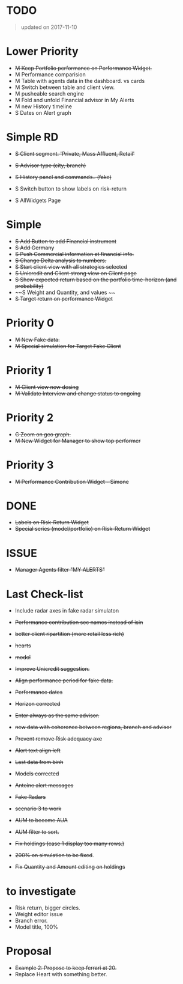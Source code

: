 # TODO
> updated on 2017-11-10

# Lower Priority

- ~~M Keep Portfolio performance on Performance Widget.~~
- M Performance comparision
- M Table with agents data in the dashboard. vs cards
- M Switch between table and client view.
- M pusheable search engine
- M Fold and unfold Financial advisor in My Alerts 
- M new History timeline
- S Dates on  Alert graph

# Simple RD

- ~~S Client segment. 'Private, Mass Affluent, Retail'~~
- ~~S Advisor type (city, branch)~~
- ~~S History panel and commands.. (fake)~~

- S Switch button to show labels on risk-return
- S AllWidgets Page

# Simple
- ~~S Add Button to add Financial instrument~~
- ~~S Add Germany~~ 
- ~~S Push Commercial information at financial info.~~
- ~~S Change Delta analysis to numbers.~~
- ~~S Start client view with all strategies selected~~
- ~~S Unicredit and Client strong view on Client page~~
- ~~S Show expected return based on the portfolio time-horizon (and probability)~~
- ~~S Weight and Quantity, and values ~~
- ~~S Target return on performance Widget~~

# Priority 0 
- ~~M New Fake data.~~
- ~~M Special simulation for Target Fake Client~~

# Priority 1

- ~~M Client view new desing~~
- ~~M Validate Interview and change status to ongoing~~

# Priority 2
- ~~C Zoom on geo graph.~~
- ~~M New Widget for Manager to show top performer~~ 

# Priority 3
- ~~M Performance Contribution Widget - Simone~~

# DONE
- ~~Labels on Risk-Return Widget~~
- ~~Special series (model/portfolio) on Risk-Return Widget~~


# ISSUE
- ~~Manager Agents filter "MY ALERTS"~~


# Last Check-list
- Include radar axes in fake radar simulaton

- ~~Performance contribution sec names instead of isin~~
- ~~better client ripartition (more retail less rich)~~
- ~~hearts~~
- ~~model~~
- ~~Improve Unicredit suggestion.~~
- ~~Align performance period for fake data.~~
- ~~Performance dates~~
- ~~Horizon corrected~~
- ~~Enter always as the same advisor.~~
- ~~new data with coherence between regions, branch and advisor~~
- ~~Prevent remove Risk adequacy axe~~
- ~~Alert text align left~~
- ~~Last data from binh~~
- ~~Models corrected~~
- ~~Antoine alert messages~~
- ~~Fake Radars~~
- ~~scenario 3 to work~~
- ~~AUM to become AUA~~
- ~~AUM filter to sort.~~
- ~~Fix holdings (case 1 display too many rows.)~~
- ~~200% on simulation to be fixed~~.
- ~~Fix Quantity and Amount editing on holdings~~

# to investigate
- Risk return, bigger circles.
- Weight editor issue
- Branch error.
- Model title, 100%

# Proposal
- ~~Example 2: Propose to keep ferrari at 20.~~
- Replace Heart with something better.
